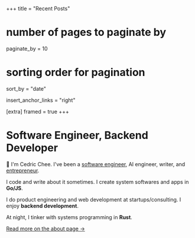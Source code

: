 +++
title = "Recent Posts"
# number of pages to paginate by
paginate_by = 10

# sorting order for pagination
sort_by = "date"

insert_anchor_links = "right"

[extra]
framed = true
+++

# Software Engineer, Backend Developer

👋 I'm Cedric Chee. I've been a [software engineer](https://github.com/cedrickchee), AI engineer, writer,
and [entrepreneur](https://www.linkedin.com/posts/cedricchee_today-we-are-crossing-the-finishing-line-activity-6517235249297096704-9wo8).

I code and write about it sometimes. I create system softwares and apps in **Go/JS**.

I do product engineering and web development at startups/consulting. I enjoy **backend development**.

At night, I tinker with systems programming in **Rust**.

[Read more on the about page →](@/pages/about.md)
